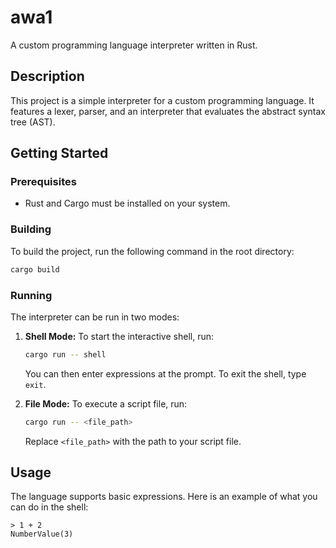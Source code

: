 # awa1

A custom programming language interpreter written in Rust.

## Description

This project is a simple interpreter for a custom programming language. It features a lexer, parser, and an interpreter that evaluates the abstract syntax tree (AST).

## Getting Started

### Prerequisites

- Rust and Cargo must be installed on your system.

### Building

To build the project, run the following command in the root directory:

```bash
cargo build
```

### Running

The interpreter can be run in two modes:

1.  **Shell Mode:**
    To start the interactive shell, run:
    ```bash
    cargo run -- shell
    ```
    You can then enter expressions at the prompt. To exit the shell, type `exit`.

2.  **File Mode:**
    To execute a script file, run:
    ```bash
    cargo run -- <file_path>
    ```
    Replace `<file_path>` with the path to your script file.

## Usage

The language supports basic expressions. Here is an example of what you can do in the shell:

```
> 1 + 2
NumberValue(3)
```
